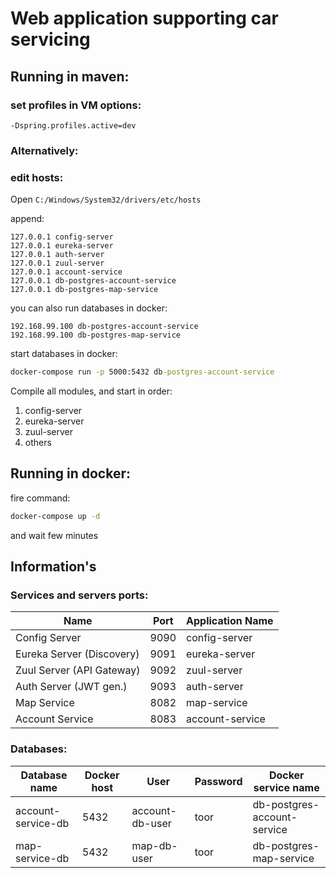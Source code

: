 # Web application supporting car servicing

## Running in maven:

### set profiles in VM options:
```
-Dspring.profiles.active=dev
```

### Alternatively:

### edit hosts:
Open `C:/Windows/System32/drivers/etc/hosts`

append:
```
127.0.0.1 config-server
127.0.0.1 eureka-server
127.0.0.1 auth-server
127.0.0.1 zuul-server
127.0.0.1 account-service
127.0.0.1 db-postgres-account-service
127.0.0.1 db-postgres-map-service
```

you can also run databases in docker:
```
192.168.99.100 db-postgres-account-service
192.168.99.100 db-postgres-map-service
```

start databases in docker:
```cmd
docker-compose run -p 5000:5432 db-postgres-account-service
```

Compile all modules, and start in order:
1. config-server
1. eureka-server
1. zuul-server
1. others

## Running in docker:
fire command:
```cmd
docker-compose up -d
```
and wait few minutes

## Information's
### Services and servers ports:
| Name | Port | Application Name |
| --- | --- | --- |
| Config Server | 9090 | config-server |
| Eureka Server (Discovery) | 9091 | eureka-server |
| Zuul Server (API Gateway) | 9092 | zuul-server |
| Auth Server (JWT gen.) | 9093 | auth-server |
| Map Service | 8082 | map-service |
| Account Service | 8083 | account-service |

### Databases:
| Database name | Docker host | User | Password | Docker service name |
| --- | --- | --- | --- | --- |
| account-service-db | 5432 | account-db-user | toor | db-postgres-account-service |
| map-service-db | 5432 | map-db-user | toor | db-postgres-map-service |
